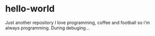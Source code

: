 # hello-world
Just another repository
I love programming, coffee and football so i'm always programming.
During debuging...
